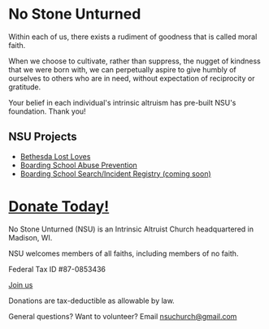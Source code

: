 # No Stone Unturned

Within each of us, there exists a rudiment of goodness that is called moral faith. 

When we choose to cultivate, rather than suppress, the nugget of kindness that we were born with, we can perpetually aspire to give humbly of ourselves to others who are in need, without expectation of reciprocity or gratitude. 

Your belief in each individual's intrinsic altruism has pre-built NSU's foundation. Thank you!

## NSU Projects

* [Bethesda Lost Loves](http://bethesdalostloves.org/)
* [Boarding School Abuse Prevention](https://www.getmeout.net/)
* [Boarding School Search/Incident Registry (coming soon)](url)


# [Donate Today!](https://www.paypal.com/donate?hosted_button_id=W4F5D3Q8EKJHC)

No Stone Unturned (NSU) is an Intrinsic Altruist Church headquartered in Madison, WI. 

NSU welcomes members of all faiths, including members of no faith.

Federal Tax ID #87-0853436

[Join us](https://www.facebook.com/groups/nostoneunturnedchurch)

Donations are tax-deductible as allowable by law.

General questions? Want to volunteer? Email nsuchurch@gmail.com






